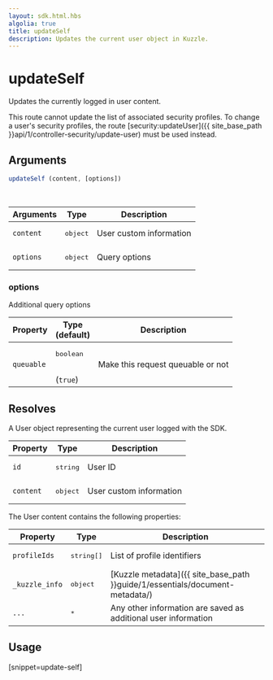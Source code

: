 ```yaml
---
layout: sdk.html.hbs
algolia: true
title: updateSelf
description: Updates the current user object in Kuzzle.
---
```


# updateSelf

Updates the currently logged in user content.

This route cannot update the list of associated security profiles. To change a user's security profiles, the route [security:updateUser]({{ site_base_path }}api/1/controller-security/update-user) must be used instead.

## Arguments

```javascript
updateSelf (content, [options])
```

<br/>

| Arguments    | Type    | Description
|--------------|---------|-------------
| `content` | <pre>object</pre> | User custom information
| `options`  | <pre>object</pre> | Query options


### options

Additional query options

| Property     | Type<br/>(default)    | Description   |
| -------------- | --------- | ------------- |
|  `queuable`  |  <pre>boolean</pre> <br/>(`true`) |  Make this request queuable or not  |


## Resolves

A User object representing the current user logged with the SDK.

| Property     | Type    | Description                       |
| ---------- | ------- | --------------------------------- |
| `id` | <pre>string</pre> | User ID |
| `content` | <pre>object</pre> | User custom information |

The User content contains the following properties:

| Property     | Type    | Description                       |
| ---------- | ------- | --------------------------------- |
| `profileIds` | <pre>string[]</pre> | List of profile identifiers |
| `_kuzzle_info` | <pre>object</pre> | [Kuzzle metadata]({{ site_base_path }}guide/1/essentials/document-metadata/) |
| `...` | <pre>*</pre> | Any other information are saved as additional user information |

## Usage

[snippet=update-self]
